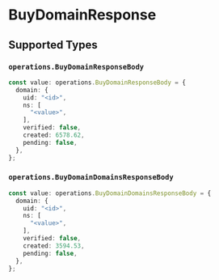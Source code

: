# BuyDomainResponse


## Supported Types

### `operations.BuyDomainResponseBody`

```typescript
const value: operations.BuyDomainResponseBody = {
  domain: {
    uid: "<id>",
    ns: [
      "<value>",
    ],
    verified: false,
    created: 6578.62,
    pending: false,
  },
};
```

### `operations.BuyDomainDomainsResponseBody`

```typescript
const value: operations.BuyDomainDomainsResponseBody = {
  domain: {
    uid: "<id>",
    ns: [
      "<value>",
    ],
    verified: false,
    created: 3594.53,
    pending: false,
  },
};
```

